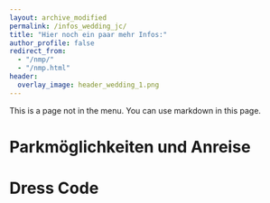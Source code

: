 ```yaml
---
layout: archive_modified
permalink: /infos_wedding_jc/
title: "Hier noch ein paar mehr Infos:"
author_profile: false
redirect_from: 
  - "/nmp/"
  - "/nmp.html"
header:
  overlay_image: header_wedding_1.png
---
```


This is a page not in the menu. You can use markdown in this page.

Parkmöglichkeiten und Anreise
======

Dress Code
======
